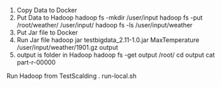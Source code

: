 1. Copy Data to Docker
2. Put Data to Hadoop
    hadoop fs -mkdir /user/input
    hadoop fs -put /root/weather/ /user/input/ 
    hadoop fs -ls /user/input/weather
3. Put Jar file to Docker
4. Run Jar file
    hadoop jar testbigdata_2.11-1.0.jar MaxTemperature /user/input/weather/1901.gz output
5. output is folder in Hadoop
    hadoop fs -get output /root/
    cd output
    cat part-r-00000
    
    
Run Hadoop from TestScalding
    . run-local.sh